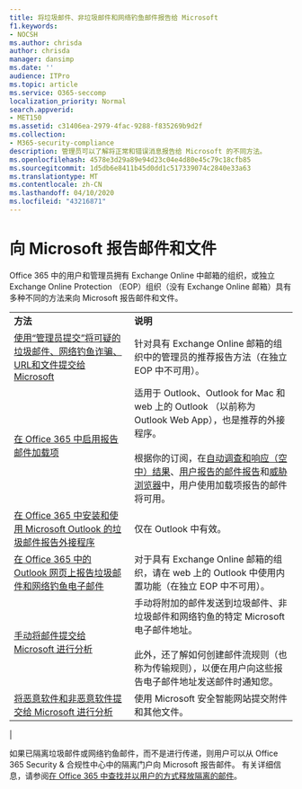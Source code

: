 ```yaml
---
title: 将垃圾邮件、非垃圾邮件和网络钓鱼邮件报告给 Microsoft
f1.keywords:
- NOCSH
ms.author: chrisda
author: chrisda
manager: dansimp
ms.date: ''
audience: ITPro
ms.topic: article
ms.service: O365-seccomp
localization_priority: Normal
search.appverid:
- MET150
ms.assetid: c31406ea-2979-4fac-9288-f835269b9d2f
ms.collection:
- M365-security-compliance
description: 管理员可以了解将正常和错误消息报告给 Microsoft 的不同方法。
ms.openlocfilehash: 4578e3d29a89e94d23c04e4d80e45c79c18cfb85
ms.sourcegitcommit: 1d5db6e8411b45d0dd1c517339074c2840e33a63
ms.translationtype: MT
ms.contentlocale: zh-CN
ms.lasthandoff: 04/10/2020
ms.locfileid: "43216871"
---
```

# <a name="report-messages-and-files-to-microsoft"></a>向 Microsoft 报告邮件和文件

Office 365 中的用户和管理员拥有 Exchange Online 中邮箱的组织，或独立 Exchange Online Protection （EOP）组织（没有 Exchange Online 邮箱）具有多种不同的方法来向 Microsoft 报告邮件和文件。

|||
|---|---|
|**方法**|**说明**|
|[使用“管理员提交”将可疑的垃圾邮件、网络钓鱼诈骗、URL和文件提交给 Microsoft](admin-submission.md)|针对具有 Exchange Online 邮箱的组织中的管理员的推荐报告方法（在独立 EOP 中不可用）。|
|[在 Office 365 中启用报告邮件加载项](enable-the-report-message-add-in.md)|适用于 Outlook、Outlook for Mac 和 web 上的 Outlook （以前称为 Outlook Web App），也是推荐的外接程序。 <br/><br/> 根据你的订阅，在[自动调查和响应（空中）结果](air-view-investigation-results.md)、[用户报告的邮件报告](view-email-security-reports.md#user-reported-messages-report)和[威胁浏览器](threat-explorer-views.md#email--submissions)中，用户使用加载项报告的邮件将可用。|
|[在 Office 365 中安装和使用 Microsoft Outlook 的垃圾邮件报告外接程序](junk-email-reporting-add-in-for-microsoft-outlook.md)|仅在 Outlook 中有效。|
|[在 Office 365 中的 Outlook 网页上报告垃圾邮件和网络钓鱼电子邮件](report-junk-email-and-phishing-scams-in-outlook-on-the-web-eop.md)|对于具有 Exchange Online 邮箱的组织，请在 web 上的 Outlook 中使用内置功能（在独立 EOP 中不可用）。|
|[手动将邮件提交给 Microsoft 进行分析](submit-spam-non-spam-and-phishing-scam-messages-to-microsoft-for-analysis.md)|手动将附加的邮件发送到垃圾邮件、非垃圾邮件和网络钓鱼的特定 Microsoft 电子邮件地址。 <br/><br/> 此外，还了解如何创建邮件流规则（也称为传输规则），以便在用户向这些报告电子邮件地址发送邮件时通知您。|
|[将恶意软件和非恶意软件提交给 Microsoft 进行分析](submitting-malware-and-non-malware-to-microsoft-for-analysis.md)|使用 Microsoft 安全智能网站提交附件和其他文件。|
|

如果已隔离垃圾邮件或网络钓鱼邮件，而不是进行传递，则用户可以从 Office 365 Security & 合规性中心中的隔离门户向 Microsoft 报告邮件。 有关详细信息，请参阅[在 Office 365 中查找并以用户的方式释放隔离的邮件](find-and-release-quarantined-messages-as-a-user.md)。